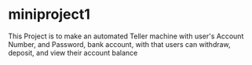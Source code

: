 # miniproject1
This Project is to make an automated Teller machine with user's Account Number, and Password, bank account, with that users can withdraw, deposit, and view their account balance
